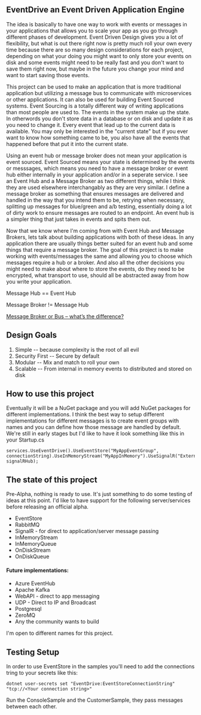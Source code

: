 ## EventDrive an Event Driven Application Engine
The idea is basically to have one way to work with events or messages in your applications that allows you to scale your app as you go through different phases of development. Event Driven Design gives you a lot of flexibility, but what is out there right now is pretty much roll your own every time because there are so many design considerations for each project, depending on what your doing you might want to only store your events on disk and some events might need to be really fast and you don't want to save them right now, but maybe in the future you change your mind and want to start saving those events.

This project can be used to make an application that is more traditional application but utilizing a message bus to communicate with microservices or other applications. It can also be used for building Event Sourced systems. Event Sourcing is a totally different way of writing applications than most people are used to. The events in the system make up the state. In otherwords you don't store data in a database or on disk and update it as you need to change it. Every event that lead up to the current data is available. You may only be interested in the "current state" but if you ever want to know how something came to be, you also have all the events that happened before that put it into the current state.

Using an event hub or message broker does not mean your application is event sourced. Event Sourced means your state is determined by the events or messsages, which means you need to have a message broker or event hub either internally in your application and/or in a seperate service. I see an Event Hub and a Message Broker as two different things, while I think they are used elsewhere interchangably as they are very similar. I define a message broker as something that ensures messages are delivered and handled in the way that you intend them to be, retrying when necessary, splitting up messages for blue/green and a/b testing, essentially doing a lot of dirty work to ensure messages are routed to an endpoint. An event hub is a simpler thing that just takes in events and spits them out.

Now that we know where I'm coming from with Event Hub and Message Brokers, lets talk about building applications with both of these ideas. In any application there are usually things better suited for an event hub and some things that require a message broker. The goal of this project is to make working with events/messages the same and allowing you to choose which messages require a hub or a broker. And also all the other decisions you might need to make about where to store the events, do they need to be encrypted, what transport to use, should all be abstracted away from how you write your application.

Message Hub == Event Hub

Message Broker != Message Hub

[Message Broker or Bus – what’s the difference?](https://neiljbrown.com/2017/05/13/message-broker-or-bus-whats-the-difference/ "Message Broker vs Message Bus")

## Design Goals
1. Simple -- because complexity is the root of all evil
2. Security First -- Secure by default
3. Modular -- Mix and match to roll your own
4. Scalable -- From internal in memory events to distributed and stored on disk

## How to use this project
Eventually it will be a NuGet package and you will add NuGet packages for different implementations. I think the best way to setup different implementations for different messages is to create event groups with names and you can define how those message are handled by default. We're still in early stages but I'd like to have it look something like this in your Startup.cs

```
services.UseEventDrive().UseEventStore("MyAppEventGroup", connectionString).UseInMemoryStream("MyAppInMemory").UseSignalR("ExternalAppGroup", signalRHub);
```


## The state of this project
Pre-Alpha, nothing is ready to use. It's just something to do some testing of ideas at this point. I'd like to have support for the following server/services before releasing an official alpha.

* EventStore
* RabbitMQ
* SignalR - for direct to application/server message passing
* InMemoryStream
* InMemoryQueue
* OnDiskStream
* OnDiskQueue

#### Future implementations:

* Azure EventHub
* Apache Kafka
* WebAPI - direct to app messaging
* UDP - Direct to IP and Broadcast
* Postgresql
* ZeroMQ
* Any the community wants to build

I'm open to different names for this project.

## Testing Setup
In order to use EventStore in the samples you'll need to add the connections tring to your secrets like this:

```
dotnet user-secrets set "EventDrive:EventStoreConnectionString" "tcp://<Your connection string>"
```

Run the ConsoleSample and the CustomerSample, they pass messages between each other.
